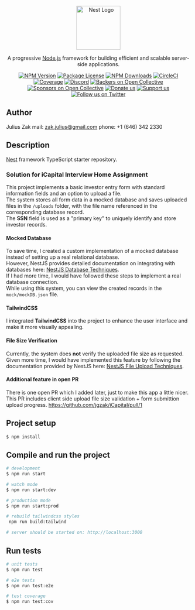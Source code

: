 <p align="center">
  <a href="http://nestjs.com/" target="blank"><img src="https://nestjs.com/img/logo-small.svg" width="120" alt="Nest Logo" /></a>
</p>

[circleci-image]: https://img.shields.io/circleci/build/github/nestjs/nest/master?token=abc123def456
[circleci-url]: https://circleci.com/gh/nestjs/nest

  <p align="center">A progressive <a href="http://nodejs.org" target="_blank">Node.js</a> framework for building efficient and scalable server-side applications.</p>
    <p align="center">
<a href="https://www.npmjs.com/~nestjscore" target="_blank"><img src="https://img.shields.io/npm/v/@nestjs/core.svg" alt="NPM Version" /></a>
<a href="https://www.npmjs.com/~nestjscore" target="_blank"><img src="https://img.shields.io/npm/l/@nestjs/core.svg" alt="Package License" /></a>
<a href="https://www.npmjs.com/~nestjscore" target="_blank"><img src="https://img.shields.io/npm/dm/@nestjs/common.svg" alt="NPM Downloads" /></a>
<a href="https://circleci.com/gh/nestjs/nest" target="_blank"><img src="https://img.shields.io/circleci/build/github/nestjs/nest/master" alt="CircleCI" /></a>
<a href="https://coveralls.io/github/nestjs/nest?branch=master" target="_blank"><img src="https://coveralls.io/repos/github/nestjs/nest/badge.svg?branch=master#9" alt="Coverage" /></a>
<a href="https://discord.gg/G7Qnnhy" target="_blank"><img src="https://img.shields.io/badge/discord-online-brightgreen.svg" alt="Discord"/></a>
<a href="https://opencollective.com/nest#backer" target="_blank"><img src="https://opencollective.com/nest/backers/badge.svg" alt="Backers on Open Collective" /></a>
<a href="https://opencollective.com/nest#sponsor" target="_blank"><img src="https://opencollective.com/nest/sponsors/badge.svg" alt="Sponsors on Open Collective" /></a>
  <a href="https://paypal.me/kamilmysliwiec" target="_blank"><img src="https://img.shields.io/badge/Donate-PayPal-ff3f59.svg" alt="Donate us"/></a>
    <a href="https://opencollective.com/nest#sponsor"  target="_blank"><img src="https://img.shields.io/badge/Support%20us-Open%20Collective-41B883.svg" alt="Support us"></a>
  <a href="https://twitter.com/nestframework" target="_blank"><img src="https://img.shields.io/twitter/follow/nestframework.svg?style=social&label=Follow" alt="Follow us on Twitter"></a>
</p>
  <!--[![Backers on Open Collective](https://opencollective.com/nest/backers/badge.svg)](https://opencollective.com/nest#backer)
  [![Sponsors on Open Collective](https://opencollective.com/nest/sponsors/badge.svg)](https://opencollective.com/nest#sponsor)-->

## Author

Julius Zak
mail: zak.julius@gmail.com
phone: +1 (646) 342 2330

## Description

[Nest](https://github.com/nestjs/nest) framework TypeScript starter repository.

### Solution for iCapital Interview Home Assignment

This project implements a basic investor entry form with standard information fields and an option to upload a file.  
The system stores all form data in a mocked database and saves uploaded files in the `/uploads` folder, with the file name referenced in the corresponding database record.  
The **SSN** field is used as a "primary key" to uniquely identify and store investor records.

#### Mocked Database
To save time, I created a custom implementation of a mocked database instead of setting up a real relational database.  
However, NestJS provides detailed documentation on integrating with databases here: [NestJS Database Techniques](https://docs.nestjs.com/techniques/database).  
If I had more time, I would have followed these steps to implement a real database connection.  
While using this system, you can view the created records in the `mock/mockDB.json` file.

#### TailwindCSS
I integrated **TailwindCSS** into the project to enhance the user interface and make it more visually appealing.

#### File Size Verification
Currently, the system does **not** verify the uploaded file size as requested.  
Given more time, I would have implemented this feature by following the documentation provided by NestJS here: [NestJS File Upload Techniques](https://docs.nestjs.com/techniques/file-upload).

#### Additional feature in open PR
There is one open PR which I added later, just to make this app a little nicer. This PR includes client side upload file size validation + form submittion upload progress.
https://github.com/jgzak/iCapital/pull/1


## Project setup

```bash
$ npm install
```

## Compile and run the project

```bash
# development
$ npm run start

# watch mode
$ npm run start:dev

# production mode
$ npm run start:prod

# rebuild tailwindcss styles
 npm run build:tailwind

# server should be started on: http://localhost:3000
```


## Run tests

```bash
# unit tests
$ npm run test

# e2e tests
$ npm run test:e2e

# test coverage
$ npm run test:cov
```

